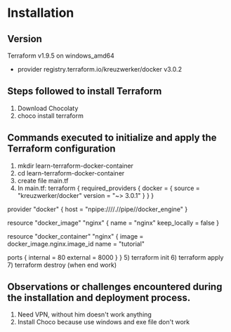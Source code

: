 # Installation

## Version

Terraform v1.9.5
on windows_amd64
+ provider registry.terraform.io/kreuzwerker/docker v3.0.2

## Steps followed to install Terraform

1) Download Chocolaty
2) choco install terraform

## Commands executed to initialize and apply the Terraform configuration

1) mkdir learn-terraform-docker-container
2) cd learn-terraform-docker-container
3) create file main.tf
4) In main.tf:
	terraform {
  required_providers {
    docker = {
      source  = "kreuzwerker/docker"
      version = "~> 3.0.1"
    }
  }
}

provider "docker" {
  host    = "npipe:////.//pipe//docker_engine"
}

resource "docker_image" "nginx" {
  name         = "nginx"
  keep_locally = false
}

resource "docker_container" "nginx" {
  image = docker_image.nginx.image_id
  name  = "tutorial"

  ports {
    internal = 80
    external = 8000
  }
}
5) terraform init
6) terraform apply
7) terraform destroy (when end work)

## Observations or challenges encountered during the installation and deployment process.

1) Need VPN, without him doesn't work anything
2) Install Choco because use windows and exe file don't work

